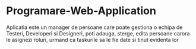 # Programare-Web-Application
Aplicatia este un manager de persoane care poate gestiona o echipa de Testeri, Developeri si Designeri, poti adauga, sterge, edita persoane carora le asignezi roluri, urmand ca taskurile sa le fie date si tinut evidenta lor
